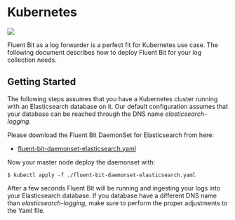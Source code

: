 # Kubernetes

![](/imgs/flb_kubernetes.png)

Fluent Bit as a log forwarder is a perfect fit for Kubernetes use case. The following document describes how to deploy Fluent Bit for your log collection needs.


## Getting Started

The following steps assumes that you have a Kubernetes cluster running with an Elasticsearch database on it. Our default configuration assumes that your database can be reached through the DNS name _elasticsearch-logging_.

Please download the Fluent Bit DaemonSet for Elasticsearch from here:

- [fluent-bit-daemonset-elasticsearch.yaml](https://raw.githubusercontent.com/fluent/fluent-bit-kubernetes-daemonset/master/fluent-bit-daemonset-elasticsearch.yaml)

Now your master node deploy the daemonset with:

```
$ kubectl apply -f ./fluent-bit-daemonset-elasticsearch.yaml
```

After a few seconds Fluent Bit will be running and ingesting your logs into your Elasticsearch database. If you database have a different DNS name than _elasticsearch-logging_, make sure to perform the proper adjustments to the Yaml file.
